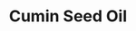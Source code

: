 ---
name: Cumin Seed Oil
title: Cumin Seed Oil
details:
  - detail:
      key: "Brand"
      value: "Natural Aroma"
  - detail:
      key: "Packaging Size"
      value: "5, 25, 200 Kg"
  - detail:
      key: "Packaging Type"
      value: "Can, Barrel"
  - detail:
      key: "Optical Rotation"
      value: "1 to 8 deg (at 20 deg C)"
  - detail:
      key: "Cas"
      value: "0.8700-0.9300"
  - detail:
      key: "Refractive Index Degree Celsius"
      value: "1.4800-1.5090 (at 20 deg C)"
  - detail:
      key: "Specific Gravity"
      value: "0.8700-0.9300 (at 20 deg C)"
  - detail:
      key: "Cuminic Aldehyde"
      value: "Min. 30%"
  - detail:
      key: "Solubility"
      value: "Insoluble in water, soluble in alcohol"
  - detail:
      key: "Freezing Point"
      value: "Not below 120 deg F to 127 deg F"
  - detail:
      key: "Source"
      value: "Cumin seed"
  - detail:
      key: "FEMA No"
      value: "2343"
  - detail:
      key: "EINECS No"
      value: "283-881-6"
  - detail:
      key: "CAS No"
      value: "8014-13-9"
  - detail:
      key: "Physical State"
      value: "Liquid"
showOnHome: false
thumbnail: https://5.imimg.com/data5/SELLER/Default/2021/12/EV/YZ/OU/3823480/cumin-seed-oil-500x500.jpg
productImages:
  - ""
category: essential oil
---